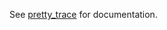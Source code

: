 See <a href="https://docs.rs/pretty_trace/0.5.19/pretty_trace/">pretty_trace</a> for documentation.
